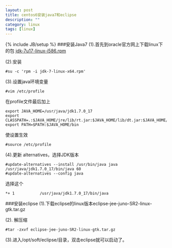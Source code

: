 ```yaml
---
layout: post
title: centos6安装java7和eclipse
description: ""
category: linux
tags: [linux]
---
```

{% include JB/setup %}
###安装Java7
(1).首先到oracle官方网上下载linux下的包 [jdk-7u17-linux-i586.rpm](http://www.oracle.com/technetwork/java/javase/downloads/jdk7-downloads-1880260.html)

(2).安装

	#su -c 'rpm -i jdk-7-linux-x64.rpm'
(3).设置java环境变量 

	#vim /etc/profile
在profile文件最后加上

	export JAVA_HOME=/usr/java/jdk1.7.0_17
	export CLASSPATH=.:$JAVA_HOME/jre/lib/rt.jar:$JAVA_HOME/lib/dt.jar:$JAVA_HOME/lib/tools.jar 
	export PATH=$PATH:$JAVA_HOME/bin
使设置生效

	#source /etc/profile 
(4).更新 alternatives，选择JDK版本 

	#update-alternatives --install /usr/bin/java java /usr/java/jdk1.7.0_17/bin/java 60
	#update-alternatives --config java 
选择这个

	*+ 1           /usr/java/jdk1.7.0_17/bin/java
###安装eclipse
(1).下载eclipse的linux版本eclipse-jee-juno-SR2-linux-gtk.tar.gz

(2). 解压缩

	#tar -zxvf eclipse-jee-juno-SR2-linux-gtk.tar.gz
(3).进入/opt/soft/eclipse/目录，双击eclipse就可以启动了。